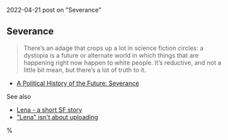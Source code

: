 2022-04-21 post on "Severance"

## Severance

> There’s an adage that crops up a lot in science fiction circles: a dystopia is a future or alternate world in which things that are happening right now happen to white people. It’s reductive, and not a little bit mean, but there’s a lot of truth to it.

* [A Political History of the Future: Severance](https://www.lawyersgunsmoneyblog.com/2022/04/a-political-history-of-the-future-severance)

See also

* [Lena - a short SF story](https://qntm.org/mmacevedo)
* ["Lena" isn't about uploading](https://qntm.org/uploading)

%
